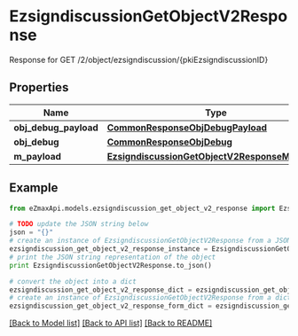 # EzsigndiscussionGetObjectV2Response

Response for GET /2/object/ezsigndiscussion/{pkiEzsigndiscussionID}

## Properties

Name | Type | Description | Notes
------------ | ------------- | ------------- | -------------
**obj_debug_payload** | [**CommonResponseObjDebugPayload**](CommonResponseObjDebugPayload.md) |  | 
**obj_debug** | [**CommonResponseObjDebug**](CommonResponseObjDebug.md) |  | [optional] 
**m_payload** | [**EzsigndiscussionGetObjectV2ResponseMPayload**](EzsigndiscussionGetObjectV2ResponseMPayload.md) |  | 

## Example

```python
from eZmaxApi.models.ezsigndiscussion_get_object_v2_response import EzsigndiscussionGetObjectV2Response

# TODO update the JSON string below
json = "{}"
# create an instance of EzsigndiscussionGetObjectV2Response from a JSON string
ezsigndiscussion_get_object_v2_response_instance = EzsigndiscussionGetObjectV2Response.from_json(json)
# print the JSON string representation of the object
print EzsigndiscussionGetObjectV2Response.to_json()

# convert the object into a dict
ezsigndiscussion_get_object_v2_response_dict = ezsigndiscussion_get_object_v2_response_instance.to_dict()
# create an instance of EzsigndiscussionGetObjectV2Response from a dict
ezsigndiscussion_get_object_v2_response_form_dict = ezsigndiscussion_get_object_v2_response.from_dict(ezsigndiscussion_get_object_v2_response_dict)
```
[[Back to Model list]](../README.md#documentation-for-models) [[Back to API list]](../README.md#documentation-for-api-endpoints) [[Back to README]](../README.md)



